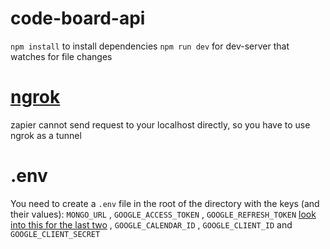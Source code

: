 # code-board-api
`npm install` to install dependencies
`npm run dev` for dev-server that watches for file changes
# [ngrok](https://ngrok.com/)
zapier cannot send request to your localhost directly, so you have to use ngrok as a tunnel
# .env
You need to create a `.env` file in the root of the directory with the keys (and their values): 
`MONGO_URL` , `GOOGLE_ACCESS_TOKEN` , `GOOGLE_REFRESH_TOKEN` [look into this for the last two](https://stackoverflow.com/questions/33829108/google-oauth-refresh-token-long-lived-solutions)
, `GOOGLE_CALENDAR_ID` , `GOOGLE_CLIENT_ID` and `GOOGLE_CLIENT_SECRET`
